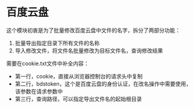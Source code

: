 # 百度云盘

这个模块初衷是为了批量修改百度云盘中文件的名字，拆分了两部分功能：

1. 批量导出指定目录下所有文件的名称
2. 导入修改文件，将文件名批量修改为目标文件名，查询修改结果

需要在cookie.txt文件中补全内容：

- 第一行，cookie，直接从浏览器控制台的请求头中复制
- 第二行，bdstoken，这个是百度云盘的身份认证，在改名操作中需要使用，该参数在请求参数中
- 第三行，查询路径，可以指定导出文件名的起始根目录
